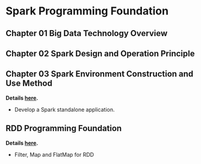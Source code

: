 # Spark Programming Foundation
## Chapter 01 Big Data Technology Overview
## Chapter 02 Spark Design and Operation Principle
## Chapter 03 Spark Environment Construction and Use Method
**Details [here](./Chapter03/README.md).**
* Develop a Spark standalone application. 
## RDD Programming Foundation
**Details [here](./Chapter04/README.md).**
* Filter, Map and FlatMap for RDD